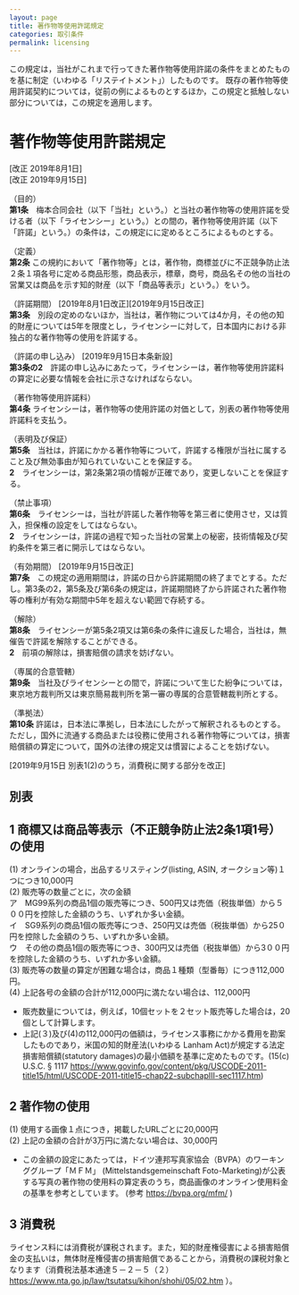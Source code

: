 ```yaml
---
layout: page
title: 著作物等使用許諾規定
categories: 取引条件
permalink: licensing
---
```


この規定は，当社がこれまで行ってきた著作物等使用許諾の条件をまとめたものを基に制定（いわゆる「リステイトメント」）したものです。
既存の著作物等使用許諾契約については，従前の例によるものとするほか，この規定と抵触しない部分については，この規定を適用します。

# 著作物等使用許諾規定
[改正 2019年8月1日]<BR>
[改正 2019年9月15日]


（目的）  <BR>
**第1条**　梅本合同会社（以下「当社」という。）と当社の著作物等の使用許諾を受ける者（以下「ライセンシー」という。）との間の，著作物等使用許諾（以下「許諾」という。）の条件は，この規定にに定めるところによるものとする。

（定義）  <BR>
**第2条** この規約において「著作物等」とは，著作物，商標並びに不正競争防止法２条１項各号に定める商品形態，商品表示，標章，商号，商品名その他の当社の営業又は商品を示す知的財産（以下「商品等表示」という。）をいう。 

（許諾期間） [2019年8月1日改正][2019年9月15日改正]  <BR>
**第3条**　別段の定めのないほか，当社は，著作物については4か月，その他の知的財産については5年を限度とし，ライセンシーに対して，日本国内における非独占的な著作物等の使用を許諾する。  

（許諾の申し込み） [2019年9月15日本条新設]  <BR>
**第3条の2**　許諾の申し込みにあたって，ライセンシーは，著作物等使用許諾料の算定に必要な情報を会社に示さなければならない。

（著作物等使用許諾料）   <BR>
**第4条** ライセンシーは，著作物等の使用許諾の対価として，別表の著作物等使用許諾料を支払う。

（表明及び保証）   <BR>
**第5条**　当社は，許諾にかかる著作物等について，許諾する権限が当社に属すること及び無効事由が知られていないことを保証する。  
**2**　ライセンシーは，第2条第2項の情報が正確であり，変更しないことを保証する。

（禁止事項）  <BR>
**第6条**　ライセンシーは，当社が許諾した著作物等を第三者に使用させ，又は質入，担保権の設定をしてはならない。  
**2**　ライセンシーは，許諾の過程で知った当社の営業上の秘密，技術情報及び契約条件を第三者に開示してはならない。

（有効期間）  [2019年9月15日改正]<BR>
**第7条**　この規定の適用期間は，許諾の日から許諾期間の終了までとする。ただし。第3条の2，第5条及び第6条の規定は，許諾期間終了から許諾された著作物等の権利が有効な期間中5年を超えない範囲で存続する。　 

（解除）  <BR>
**第8条**　ライセンシーが第5条2項又は第6条の条件に違反した場合，当社は，無催告で許諾を解除することができる。    
**2**　前項の解除は，損害賠償の請求を妨げない。

（専属的合意管轄）  <BR>
**第9条**　当社及びライセンシーとの間で，許諾について生じた紛争については，東京地方裁判所又は東京簡易裁判所を第一審の専属的合意管轄裁判所とする。 

（準拠法）  <BR>
**第10条** 許諾は，日本法に準拠し，日本法にしたがって解釈されるものとする。ただし，国外に流通する商品または役務に使用される著作物等については，損害賠償額の算定について，国外の法律の規定又は慣習によることを妨げない。

[2019年9月15日 別表1(2)のうち，消費税に関する部分を改正]<BR>
## 別表
## 1 商標又は商品等表示（不正競争防止法2条1項1号）の使用
  (1) オンラインの場合，出品するリスティング(listing, ASIN, オークション等)１つにつき10,000円  
  (2) 販売等の数量ごとに，次の金額  
     ア　MG99系列の商品1個の販売等につき、500円又は売価（税抜単価）から５００円を控除した金額のうち、いずれか多い金額。  
     イ　SG9系列の商品1個の販売等につき、250円又は売価（税抜単価）から25０円を控除した金額のうち、いずれか多い金額。  
     ウ　その他の商品1個の販売等につき、300円又は売価（税抜単価）から3００円を控除した金額のうち、いずれか多い金額。  
  (3) 販売等の数量の算定が困難な場合は，商品１種類（型番毎）につき112,000円。  
  (4) 上記各号の金額の合計が112,000円に満たない場合は、112,000円  
*  販売数量については，例えば，10個セットを２セット販売等した場合は，20個として計算します。
*  上記(３)及び(4)の112,000円の価額は，ライセンス事務にかかる費用を勘案したものであり，米国の知的財産法(いわゆる Lanham Act)が規定する法定損害賠償額(statutory damages)の最小価額を基準に定めたものです。(15(c) U.S.C. § 1117 https://www.govinfo.gov/content/pkg/USCODE-2011-title15/html/USCODE-2011-title15-chap22-subchapIII-sec1117.htm) 

## 2 著作物の使用
  (1) 使用する画像１点につき，掲載したURLごとに20,000円  
  (2) 上記の金額の合計が3万円に満たない場合は、30,000円
*  この金額の設定にあたっては，ドイツ連邦写真家協会（BVPA）のワーキンググループ「ＭＦＭ」 (Mittelstandsgemeinschaft Foto-Marketing)が公表する写真の著作物の使用料の算定表のうち，商品画像のオンライン使用料金の基準を参考としています。 (参考 https://bvpa.org/mfm/ )

## 3 消費税
  ライセンス料には消費税が課税されます。また，知的財産権侵害による損害賠償金の支払いは，無体財産権侵害の損害賠償であることから，消費税の課税対象となります（消費税法基本通達５－２－５（２） https://www.nta.go.jp/law/tsutatsu/kihon/shohi/05/02.htm  ）。

